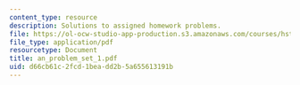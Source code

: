 ```yaml
---
content_type: resource
description: Solutions to assigned homework problems.
file: https://ol-ocw-studio-app-production.s3.amazonaws.com/courses/hst-131-introduction-to-neuroscience-fall-2005/d66cb61c2fcd1beadd2b5a655613191b_an_problem_set_1.pdf
file_type: application/pdf
resourcetype: Document
title: an_problem_set_1.pdf
uid: d66cb61c-2fcd-1bea-dd2b-5a655613191b
---
```

